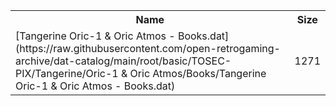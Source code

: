 <table>
<tr><th>Name</th><th>Size</th></tr>
<tr><td>[Tangerine Oric-1 & Oric Atmos - Books.dat](https://raw.githubusercontent.com/open-retrogaming-archive/dat-catalog/main/root/basic/TOSEC-PIX/Tangerine/Oric-1 & Oric Atmos/Books/Tangerine Oric-1 & Oric Atmos - Books.dat)</td><td>1271</td></tr>
</table>

